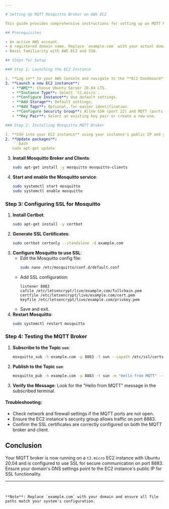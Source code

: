 ```yaml
---

# Setting Up MQTT Mosquitto Broker on AWS EC2

This guide provides comprehensive instructions for setting up an MQTT Mosquitto broker on a `t2.micro` EC2 instance running Ubuntu 20.04, including the configuration of SSL for secure communication.

## Prerequisites

- An active AWS account.
- A registered domain name. Replace `example.com` with your actual domain throughout this guide.
- Basic familiarity with AWS EC2 and SSH.

## Steps for Setup

### Step 1: Launching the EC2 Instance

1. **Log in** to your AWS Console and navigate to the **EC2 Dashboard**.
2. **Launch a new EC2 instance**:
   - **AMI**: Choose Ubuntu Server 20.04 LTS.
   - **Instance Type**: Select `t2.micro`.
   - **Configure Instance**: Use default settings.
   - **Add Storage**: Default settings.
   - **Add Tags**: Optional, for easier identification.
   - **Configure Security Group**: Allow SSH (port 22) and MQTT (ports 1883 and 8883).
   - **Key Pair**: Select an existing key pair or create a new one.

### Step 2: Installing Mosquitto MQTT Broker

1. **SSH into your EC2 instance** using your instance's public IP and your private key.
2. **Update packages**:
   ```bash
   sudo apt-get update
   ```
3. **Install Mosquitto Broker and Clients**:
   ```bash
   sudo apt-get install -y mosquitto mosquitto-clients
   ```
4. **Start and enable the Mosquitto service**:
   ```bash
   sudo systemctl start mosquitto
   sudo systemctl enable mosquitto
   ```

### Step 3: Configuring SSL for Mosquitto

1. **Install Certbot**:
   ```bash
   sudo apt-get install -y certbot
   ```
2. **Generate SSL Certificates**:
   ```bash
   sudo certbot certonly --standalone -d example.com
   ```
3. **Configure Mosquitto to use SSL**:
   - Edit the Mosquitto config file:
     ```bash
     sudo nano /etc/mosquitto/conf.d/default.conf
     ```
   - Add SSL configuration:
     ```
     listener 8883
     cafile /etc/letsencrypt/live/example.com/fullchain.pem
     certfile /etc/letsencrypt/live/example.com/cert.pem
     keyfile /etc/letsencrypt/live/example.com/privkey.pem
     ```
   - Save and exit.
4. **Restart Mosquitto**:
   ```bash
   sudo systemctl restart mosquitto
   ```

### Step 4: Testing the MQTT Broker

1. **Subscribe to the Topic `sun`**:
   ```bash
   mosquitto_sub -h example.com -p 8883 -t sun --capath /etc/ssl/certs/
   ```
2. **Publish to the Topic `sun`**:
   ```bash
   mosquitto_pub -h example.com -p 8883 -t sun -m "Hello from MQTT" --capath /etc/ssl/certs/
   ```
3. **Verify the Message**: Look for the "Hello from MQTT" message in the subscribed terminal.

#### Troubleshooting:

- Check network and firewall settings if the MQTT ports are not open.
- Ensure the EC2 instance's security group allows traffic on port 8883.
- Confirm the SSL certificates are correctly configured on both the MQTT broker and client.

## Conclusion

Your MQTT broker is now running on a `t2.micro` EC2 instance with Ubuntu 20.04 and is configured to use SSL for secure communication on port 8883. Ensure your domain's DNS settings point to the EC2 instance's public IP for SSL functionality.

---
```


**Note**: Replace `example.com` with your domain and ensure all file paths match your system's configuration.
